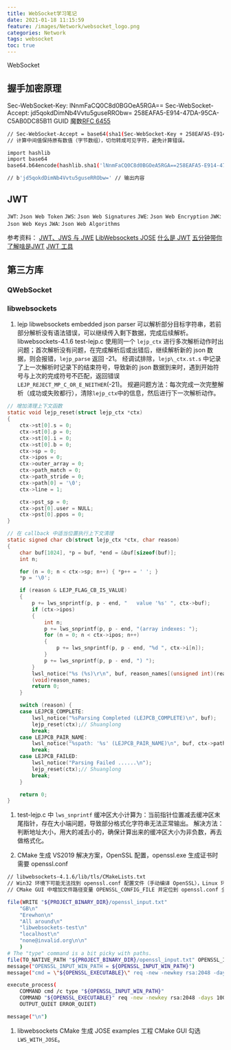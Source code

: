 ```yaml
---
title: WebSocket学习笔记
date: 2021-01-18 11:15:59
feature: /images/Network/websocket_logo.png
categories: Network
tags: websocket
toc: true
---
```


WebSocket

<!-- More -->

## 握手加密原理
Sec-WebSocket-Key: lNnmFaCQ0C8d0BGOeA5RGA==
Sec-WebSocket-Accept: jd5qokdDimNb4Vvtu5guseRRObw=
258EAFA5-E914-47DA-95CA-C5AB0DC85B11 GUID 魔数[RFC 6455](https://tools.ietf.org/html/rfc6455)

``` bash
// Sec-WebSocket-Accept = base64(sha1(Sec-WebSocket-Key + 258EAFA5-E914-47DA-95CA-C5AB0DC85B11)) // 纯字符串拼接
// 计算中间值保持原有数值（字节数组），切勿转成可见字符，避免计算错误。

import hashlib
import base64
base64.b64encode(hashlib.sha1('lNnmFaCQ0C8d0BGOeA5RGA==258EAFA5-E914-47DA-95CA-C5AB0DC85B11'.encode('utf-8')).digest())

// b'jd5qokdDimNb4Vvtu5guseRRObw=' // 输出内容
```

## JWT
`JWT`: `Json Web Token`
`JWS`: `Json Web Signatures`
`JWE`: `Json Web Encryption`
`JWK`: `Json Web Keys`
`JWA`: `Json Web Algorithms`

参考资料：
[JWT、JWS 与 JWE](https://www.jianshu.com/p/50ade6f2e4fd)
[LibWebsockets JOSE](https://libwebsockets.org/git/libwebsockets/tree/lib/jose)
[什么是 JWT](https://www.jianshu.com/p/576dbf44b2ae)
[五分钟带你了解啥是JWT](https://zhuanlan.zhihu.com/p/86937325)
[JWT 工具](https://jwt.io/)

## 第三方库

### QWebSocket

### libwebsockets
1. lejp libwebsockets embedded json parser
   可以解析部分目标字符串，若前部分解析没有语法错误，可以继续传入剩下数据，完成后续解析。
   libwebsockets-4.1.6 test-lejp.c 使用同一个 `lejp_ctx` 进行多次解析动作时出问题；首次解析没有问题，在完成解析后或出错后，继续解析新的 json 数据，则会报错，`lejp_parse` 返回 -21。
   经调试排除，`lejp\_ctx.st.s` 中记录了上一次解析时记录下的结束符号，导致新的 json 数据到来时，遇到开始符号与上次的完成符号不匹配，返回错误`LEJP_REJECT_MP_C_OR_E_NEITHER`(-21)。
   规避问题方法：每次完成一次完整解析（成功或失败都行），清除`lejp_ctx`中的信息，然后进行下一次解析动作。
``` c
// 增加清理上下文函数
static void lejp_reset(struct lejp_ctx *ctx)
{
    ctx->st[0].s = 0;
    ctx->st[0].p = 0;
    ctx->st[0].i = 0;
    ctx->st[0].b = 0;
    ctx->sp = 0;
    ctx->ipos = 0;
    ctx->outer_array = 0;
    ctx->path_match = 0;
    ctx->path_stride = 0;
    ctx->path[0] = '\0';
    ctx->line = 1;

    ctx->pst_sp = 0;
    ctx->pst[0].user = NULL;
    ctx->pst[0].ppos = 0;
}

// 在 callback 中适当位置执行上下文清理
static signed char cb(struct lejp_ctx *ctx, char reason)
{
    char buf[1024], *p = buf, *end = &buf[sizeof(buf)];
    int n;

    for (n = 0; n < ctx->sp; n++) { *p++ = ' '; }
    *p = '\0';

    if (reason & LEJP_FLAG_CB_IS_VALUE)
    {
        p += lws_snprintf(p, p - end, "   value '%s' ", ctx->buf);
        if (ctx->ipos)
        {
            int n;
            p += lws_snprintf(p, p - end, "(array indexes: ");
            for (n = 0; n < ctx->ipos; n++)
            {
                p += lws_snprintf(p, p - end, "%d ", ctx->i[n]);
            }
            p += lws_snprintf(p, p - end, ") ");
        }
        lwsl_notice("%s (%s)\r\n", buf, reason_names[(unsigned int)(reason) & (LEJP_FLAG_CB_IS_VALUE - 1)]);
        (void)reason_names;
        return 0;
    }

    switch (reason) {
    case LEJPCB_COMPLETE:
        lwsl_notice("%sParsing Completed (LEJPCB_COMPLETE)\n", buf);
        lejp_reset(ctx);// Shuanglong
        break;
    case LEJPCB_PAIR_NAME:
        lwsl_notice("%spath: '%s' (LEJPCB_PAIR_NAME)\n", buf, ctx->path);
        break;
    case LEJPCB_FAILED:
        lwsl_notice("Parsing Failed ......\n");
        lejp_reset(ctx);// Shuanglong
        break;
    }

    return 0;
}
```

1. test-lejp.c 中 `lws_snprintf` 缓冲区大小计算为：当前指针位置减去缓冲区末尾指针，存在大小端问题，导致部分格式化字符串无法正常输出。
   解决方法：判断地址大小，用大的减去小的，确保计算出来的缓冲区大小为非负数，再去做格式化。

1. CMake 生成 VS2019 解决方案，OpenSSL 配置，openssl.exe 生成证书时需要 openssl.conf
``` bash
// libwebsockets-4.1.6/lib/tls/CMakeLists.txt
// Win32 环境下可能无法找到 openssl.conf 配置文件（手动编译 OpenSSL），Linux 环境安装 OpenSSL 后会有 openssl.conf，可在默认情况下找到。
// CMake GUI 中增加文件路径变量 OPENSSL_CONFIG_FILE 并定位到 openssl.conf 全路径。

file(WRITE "${PROJECT_BINARY_DIR}/openssl_input.txt"
    "GB\n"
    "Erewhon\n"
    "All around\n"
    "libwebsockets-test\n"
    "localhost\n"
    "none@invalid.org\n\n"
    )
# The "type" command is a bit picky with paths.
file(TO_NATIVE_PATH "${PROJECT_BINARY_DIR}/openssl_input.txt" OPENSSL_INPUT_WIN_PATH)
message("OPENSSL_INPUT_WIN_PATH = ${OPENSSL_INPUT_WIN_PATH}")
message("cmd = \"${OPENSSL_EXECUTABLE}\" req -new -newkey rsa:2048 -days 10000 -nodes -x509 -keyout \"${TEST_SERVER_SSL_KEY}\" -out \"${TEST_SERVER_SSL_CERT}\" -config ${OPENSSL_CONFIG_FILE}")

execute_process(
    COMMAND cmd /c type "${OPENSSL_INPUT_WIN_PATH}"
    COMMAND "${OPENSSL_EXECUTABLE}" req -new -newkey rsa:2048 -days 10000 -nodes -x509 -keyout "${TEST_SERVER_SSL_KEY}" -out "${TEST_SERVER_SSL_CERT}" -config ${OPENSSL_CONFIG_FILE} RESULT_VARIABLE OPENSSL_RETURN_CODE
    OUTPUT_QUIET ERROR_QUIET)

message("\n")
```

1. libwebsockets CMake 生成 JOSE examples 工程 CMake GUI 勾选 `LWS_WITH_JOSE`。


